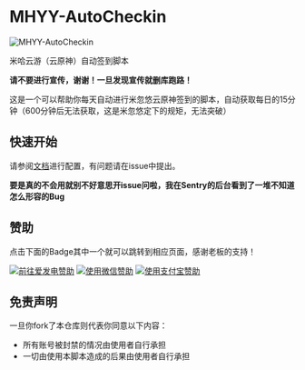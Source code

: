 # MHYY-AutoCheckin

![MHYY-AutoCheckin](https://socialify.git.ci/ElainaMoe/MHYY-AutoCheckin/image?forks=1&language=1&name=1&owner=1&stargazers=1&theme=Light)

米哈云游（云原神）自动签到脚本

**请不要进行宣传，谢谢！一旦发现宣传就删库跑路！**

这是一个可以帮助你每天自动进行米忽悠云原神签到的脚本，自动获取每日的15分钟（600分钟后无法获取，这是米忽悠定下的规矩，无法突破）

## 快速开始

请参阅[文档](https://bili33.top/posts/MHYY-AutoCheckin-Manual/)进行配置，有问题请在issue中提出。

**要是真的不会用就别不好意思开issue问啦，我在Sentry的后台看到了一堆不知道怎么形容的Bug**

## 赞助
点击下面的Badge其中一个就可以跳转到相应页面，感谢老板的支持！

<a href="https://afdian.net/@GamerNoTitle"><img src="https://img.shields.io/badge/%E7%88%B1%E5%8F%91%E7%94%B5-GamerNoTitle-%238e8cd8?style=for-the-badge" alt="前往爱发电赞助" width=auto height=auto border="0" /></a> <a href="https://cdn.jsdelivr.net/gh/GamerNoTitle/Picture-repo@master/img/Donate/WeChatPay.png"><img src="https://img.shields.io/badge/%E5%BE%AE%E4%BF%A1%E6%94%AF%E4%BB%98-GamerNoTitle-%2304BE02?style=for-the-badge" alt="使用微信赞助" width=auto height=auto border="0" /></a> <a href="https://cdn.jsdelivr.net/gh/GamerNoTitle/Picture-repo@master/img/Donate/AliPay.jpg"><img src="https://img.shields.io/badge/%E6%94%AF%E4%BB%98%E5%AE%9D%E6%94%AF%E4%BB%98-GamerNoTitle-%231678FF?style=for-the-badge" alt="使用支付宝赞助" width=auto height=auto border="0" /></a>

## 免责声明

一旦你fork了本仓库则代表你同意以下内容：

- 所有账号被封禁的情况由使用者自行承担
- 一切由使用本脚本造成的后果由使用者自行承担
